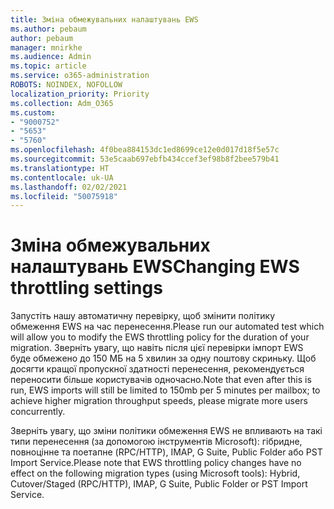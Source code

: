 ```yaml
---
title: Зміна обмежувальних налаштувань EWS
ms.author: pebaum
author: pebaum
manager: mnirkhe
ms.audience: Admin
ms.topic: article
ms.service: o365-administration
ROBOTS: NOINDEX, NOFOLLOW
localization_priority: Priority
ms.collection: Adm_O365
ms.custom:
- "9000752"
- "5653"
- "5760"
ms.openlocfilehash: 4f0bea884153dc1ed8699ce12e0d017d18f5e57c
ms.sourcegitcommit: 53e5caab697ebfb434ccef3ef98b8f2bee579b41
ms.translationtype: HT
ms.contentlocale: uk-UA
ms.lasthandoff: 02/02/2021
ms.locfileid: "50075918"
---
```

# <a name="changing-ews-throttling-settings"></a><span data-ttu-id="059c2-102">Зміна обмежувальних налаштувань EWS</span><span class="sxs-lookup"><span data-stu-id="059c2-102">Changing EWS throttling settings</span></span>

<span data-ttu-id="059c2-103">Запустіть нашу автоматичну перевірку, щоб змінити політику обмеження EWS на час перенесення.</span><span class="sxs-lookup"><span data-stu-id="059c2-103">Please run our automated test which will allow you to modify the EWS throttling policy for the duration of your migration.</span></span> <span data-ttu-id="059c2-104">Зверніть увагу, що навіть після цієї перевірки імпорт EWS буде обмежено до 150 МБ на 5 хвилин за одну поштову скриньку. Щоб досягти кращої пропускної здатності перенесення, рекомендується переносити більше користувачів одночасно.</span><span class="sxs-lookup"><span data-stu-id="059c2-104">Note that even after this is run, EWS imports will still be limited to 150mb per 5 minutes per mailbox; to achieve higher migration throughput speeds, please migrate more users concurrently.</span></span>

<span data-ttu-id="059c2-105">Зверніть увагу, що зміни політики обмеження EWS не впливають на такі типи перенесення (за допомогою інструментів Microsoft): гібридне, повноцінне та поетапне (RPC/HTTP), IMAP, G Suite, Public Folder або PST Import Service.</span><span class="sxs-lookup"><span data-stu-id="059c2-105">Please note that EWS throttling policy changes have no effect on the following migration types (using Microsoft tools): Hybrid, Cutover/Staged (RPC/HTTP), IMAP, G Suite, Public Folder or PST Import Service.</span></span>